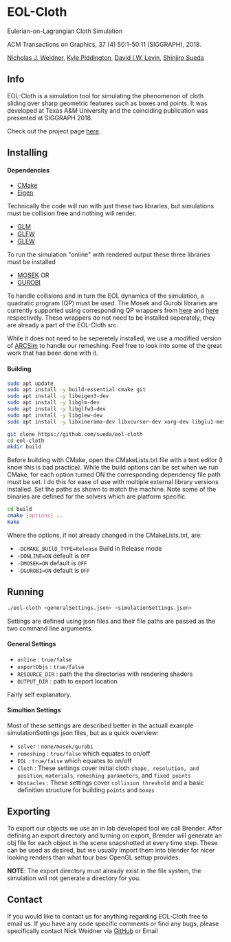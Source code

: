 # EOL-Cloth
Eulerian-on-Lagrangian Cloth Simulation

ACM Transactions on Graphics, 37 (4) 50:1-50:11 (SIGGRAPH), 2018.

[Nicholas J. Weidner](http://weidnern.github.io), [Kyle Piddington](https://www.linkedin.com/in/kyle-piddington-5870b4106/), [David I.W. Levin](http://diwlevin.webfactional.com/researchdb/), [Shinjiro Sueda](http://faculty.cs.tamu.edu/sueda/)

## Info
EOL-Cloth is a simulation tool for simulating the phenomenon of cloth sliding over sharp geometric features such as boxes and points. It was developed at Texas A&M University and the coinciding publication was presented at SIGGRAPH 2018.  

Check out the project page [here](http://faculty.cs.tamu.edu/sueda/projects/eol-cloth/ "EOL-Cloth").

## Installing
#### Dependencies
* [CMake](https://cmake.org/ "CMake")
* [Eigen](http://eigen.tuxfamily.org/index.php?title=Main_Page "Eigen")

Technically the code will run with just these two libraries, but simulations must be collision free and nothing will render.

* [GLM](https://glm.g-truc.net/0.9.9/index.html "GLM")
* [GLFW](http://www.glfw.org/ "GLFW")
* [GLEW](http://glew.sourceforge.net/ "GLEW")

To run the simulation "online" with rendered output these three libraries must be installed

* [MOSEK](https://www.mosek.com/ "Mosek")
OR
* [GUROBI](http://www.gurobi.com/ "Gurobi")

To handle collisions and in turn the EOL dynamics of the simulation, a quadratic program (QP) must be used. The Mosek and Gurobi libraries are currently supported using corresponding QP wrappers from [here](http://www.google.com/ "Mosek QP Wrapper") and [here](https://github.com/jrl-umi3218/eigen-gurobi "Gurobi QP Wrapper") respectively. These wrappers do not need to be installed seperately, they are already a part of the EOL-Cloth src.

While it does not need to be seperetely installed, we use a modified version of [ARCSim](http://graphics.berkeley.edu/resources/ARCSim/ "ARCSim") to handle our remeshing. Feel free to look into some of the great work that has been done with it. 

#### Building
```sh
sudo apt update
sudo apt install -y build-essential cmake git
sudo apt install -y libeigen3-dev
sudo apt install -y libglm-dev
sudo apt install -y libglfw3-dev
sudo apt install -y libglew-dev
sudo apt install -y libxinerama-dev libxcursor-dev xorg-dev libglu1-mesa-dev pkg-config

git clone https://github.com/sueda/eol-cloth
cd eol-cloth
mkdir build
```
Before building with CMake, open the CMakeLists.txt file with a text editor (I know this is bad practice). While the build options can be set when we run CMake, for each option turned ON the corresponding dependency file path must be set. I do this for ease of use with multiple external library versions installed. Set the paths as shown to match the machine. Note some of the binaries are defined for the solvers which are platform specific. 
```sh
cd build
cmake [options] ..
make
```

Where the options, if not already changed in the CMakeLists.txt, are:
 * `-DCMAKE_BUIlD_TYPE=Release` Build in Release mode
 * `-DONLINE=ON` default is `OFF`
 * `-DMOSEK=ON` default is `OFF`
 * `-DGUROBI=ON` default is `OFF`

## Running
```sh
./eol-cloth <generalSettings.json> <simulationSettings.json>
```
Settings are defined using json files and their file paths are passed as the two command line arguments.
#### General Settings
* `online` : `true/false`
* `exportObjs` : `true/false`
* `RESOURCE_DIR` : path the the directories with rendering shaders
* `OUTPUT_DIR` : path to export location
 
Fairly self explanatory.
#### Simultion Settings
Most of these settings are described better in the actuall example simulationSettings json files, but as a quick overview:
* `solver` : `none/mosek/gurobi`
* `remeshing` : `true/false` which equates to on/off
* `EOL` : `true/false` which equates to on/off
* `Cloth` : These settings cover initial cloth `shape, resolution, and position`, `materials`, `remeshing parameters`, and `fixed points`
* `Obstacles` : These settings cover `collision threshold` and a basic definition structure for building `points` and `boxes`
 
## Exporting 
To export our objects we use an in lab developed tool we call Brender. After defining an export directory and turning on export, Brender will generate an obj file for each object in the scene snapshotted at every time step. These can be used as desired, but we usually import them into blender for nicer looking renders than what tour basi OpenGL settup provides.

**NOTE**: The export directory must already exist in the file system, the simulation will not generate a directory for you.

## Contact
If you would like to contact us for anything regarding EOL-Cloth free to email us.
If you have any code specific comments or find any bugs, please specifically contact Nick Weidner via [GitHub](https://github.com/weidnern "Nick Weidner GitHub") or Email

